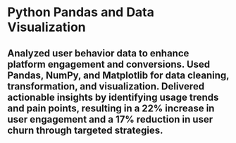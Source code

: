 #  Python Pandas and Data Visualization
## Analyzed user behavior data to enhance platform engagement and conversions. Used Pandas, NumPy, and Matplotlib for data cleaning, transformation, and visualization. Delivered actionable insights by identifying usage trends and pain points, resulting in a 22% increase in user engagement and a 17% reduction in user churn through targeted strategies.
